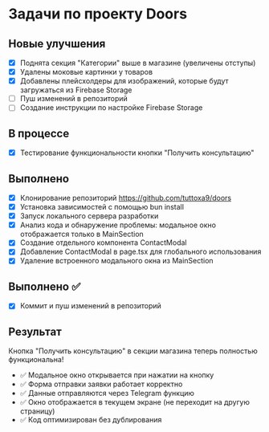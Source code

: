 # Задачи по проекту Doors

## Новые улучшения
- [x] Поднята секция "Категории" выше в магазине (увеличены отступы)
- [x] Удалены моковые картинки у товаров
- [x] Добавлены плейсхолдеры для изображений, которые будут загружаться из Firebase Storage
- [ ] Пуш изменений в репозиторий
- [ ] Создание инструкции по настройке Firebase Storage

## В процессе
- [x] Тестирование функциональности кнопки "Получить консультацию"

## Выполнено
- [x] Клонирование репозиторий https://github.com/tuttoxa9/doors
- [x] Установка зависимостей с помощью bun install
- [x] Запуск локального сервера разработки
- [x] Анализ кода и обнаружение проблемы: модальное окно отображается только в MainSection
- [x] Создание отдельного компонента ContactModal
- [x] Добавление ContactModal в page.tsx для глобального использования
- [x] Удаление встроенного модального окна из MainSection

## Выполнено ✅
- [x] Коммит и пуш изменений в репозиторий

## Результат
Кнопка "Получить консультацию" в секции магазина теперь полностью функциональна!
- ✅ Модальное окно открывается при нажатии на кнопку
- ✅ Форма отправки заявки работает корректно
- ✅ Данные отправляются через Telegram функцию
- ✅ Окно отображается в текущем экране (не переходит на другую страницу)
- ✅ Код оптимизирован без дублирования
